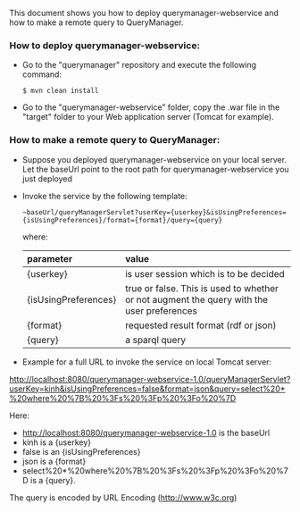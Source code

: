This document shows you how to deploy querymanager-webservice and how to make a remote query to QueryManager.

### How to deploy querymanager-webservice:

- Go to the "querymanager" repository and execute the following command:
  ```
  $ mvn clean install
  ```

- Go to the "querymanager-webservice" folder, copy the .war file in the "target" folder to your Web application server (Tomcat for example).
  

### How to make a remote query to QueryManager:

- Suppose you deployed querymanager-webservice on your local server. Let the baseUrl point to the root path for querymanager-webservice you just deployed

- Invoke the service by the following template:

  ```
  ~baseUrl/queryManagerServlet?userKey={userkey}&isUsingPreferences={isUsingPreferences}/format={format}/query={query}
  ```
  
  where:
  
  |parameter|value|
  |:---------|:-----|
  |{userkey}|is user session which is to be decided|
  |{isUsingPreferences}|true or false. This is used to whether or not augment the query with the user preferences|
  |{format}|requested result format (rdf or json)|
  |{query}|a sparql query|
  
-  Example for a full URL to invoke the service on local Tomcat server:
  
  [http://localhost:8080/querymanager-webservice-1.0/queryManagerServlet?userKey=kinh&isUsingPreferences=false&format=json&query=select%20*%20where%20%7B%20%3Fs%20%3Fp%20%3Fo%20%7D](http://localhost:8080/querymanager-webservice-1.0/queryManagerServlet?userKey=kinh&isUsingPreferences=false&format=json&query=select%20*%20where%20%7B%20%3Fs%20%3Fp%20%3Fo%20%7D)
  
  Here:
  - [http://localhost:8080/querymanager-webservice-1.0](http://localhost:8080/querymanager-webservice-1.0) is the baseUrl
  - kinh is a {userkey}
  - false is an {isUsingPreferences}
  - json is a {format}
  - select%20*%20where%20%7B%20%3Fs%20%3Fp%20%3Fo%20%7D is a {query}. 
  
  The query is encoded by URL Encoding (http://www.w3c.org)

